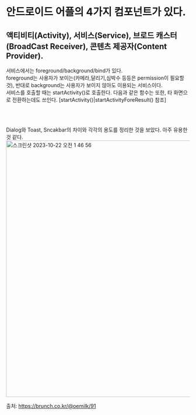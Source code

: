 # 안드로이드 어플의 4가지 컴포넌트가 있다.
## 액티비티(Activity), 서비스(Service), 브로드 캐스터(BroadCast Receiver), 콘텐츠 제공자(Content Provider). 

서비스에서는 foreground/background/bind가 있다.  </br>
foreground는 사용자가 보이는(카메라,달리기,심박수 등등은 permission이 필요할 것), 반대로 background는 사용자가 보이지 않아도 이용되는 서비스이다. </br>
서비스를 호출할 때는 startActivity()로 호출한다. 다음과 같은 함수는 또한, 타 화면으로 전환하는데도 쓰인다. </tr>[startActivity()|startActivityForeResult() 참조]

<tr></tr>
<br>
<br>

Dialog와 Toast, Sncakbar의 차이와 각각의 용도를 정리한 것을 보았다. 아주 유용한 것 같다. 
<img width="702" alt="스크린샷 2023-10-22 오전 1 46 56" src="https://github.com/youkm1/Kotlin_ANS.Study/assets/77780624/a57747e7-be15-4300-9bce-6c4c93a35158">

출처: https://brunch.co.kr/@oemilk/91

